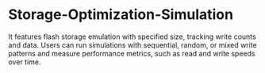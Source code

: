 # Storage-Optimization-Simulation
It features flash storage emulation with specified size, tracking write counts and data. Users can run simulations with sequential, random, or mixed write patterns and measure performance metrics, such as read and write speeds over time.
